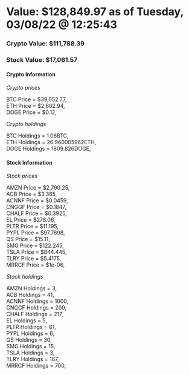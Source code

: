 # Value: $128,849.97 as of Tuesday, 03/08/22 @ 12:25:43 

### Crypto Value: $111,788.39

### Stock Value: $17,061.57

#### Crypto Information 
*Crypto prices* 

BTC Price = $39,052.77,  
ETH Price = $2,602.94,  
DOGE Price = $0.12,  


*Crypto holdings* 

BTC Holdings = 1.06BTC,  
ETH Holdings = 26.960005962ETH,  
DOGE Holdings = 1809.826DOGE,  


#### Stock Information 

*Stock prices* 

AMZN Price = $2,790.25,  
ACB Price = $3.365,  
ACNNF Price = $0.0459,  
CNGGF Price = $0.1847,  
CHALF Price = $0.3925,  
EL Price = $278.06,  
PLTR Price = $11.195,  
PYPL Price = $97.7698,  
QS Price = $15.11,  
SMG Price = $122.245,  
TSLA Price = $844.445,  
TLRY Price = $5.4175,  
MRRCF Price = $1e-06,  


*Stock holdings* 

AMZN Holdings = 3,  
ACB Holdings = 41,  
ACNNF Holdings = 1000,  
CNGGF Holdings = 200,  
CHALF Holdings = 217,  
EL Holdings = 5,  
PLTR Holdings = 61,  
PYPL Holdings = 6,  
QS Holdings = 30,  
SMG Holdings = 15,  
TSLA Holdings = 3,  
TLRY Holdings = 167,  
MRRCF Holdings = 700,  


